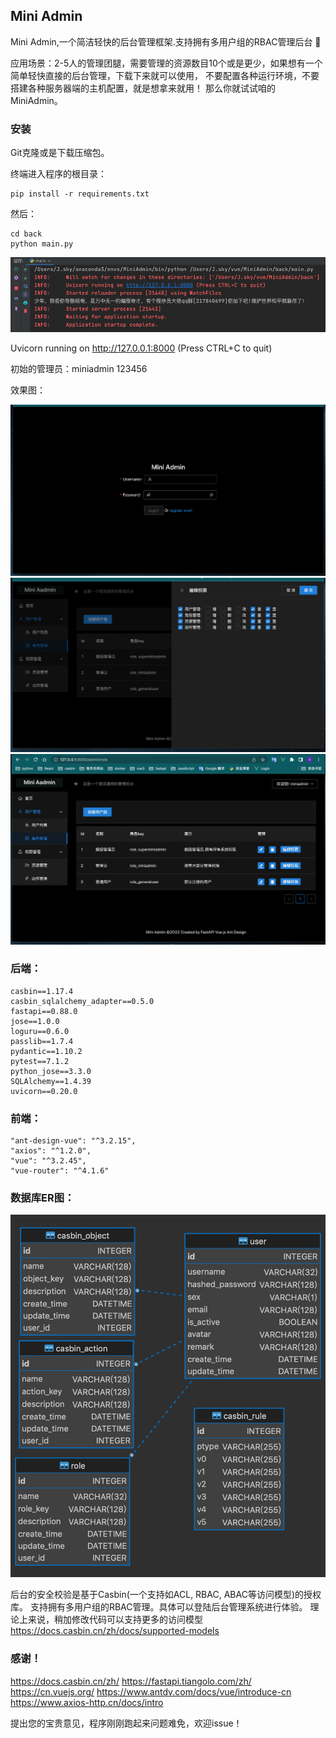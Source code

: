 ## Mini Admin

Mini Admin,一个简洁轻快的后台管理框架.支持拥有多用户组的RBAC管理后台 🚀

应用场景：2-5人的管理团腿，需要管理的资源数目10个或是更少，如果想有一个简单轻快直接的后台管理，下载下来就可以使用，
不要配置各种运行环境，不要搭建各种服务器端的主机配置，就是想拿来就用！ 那么你就试试咱的MiniAdmin。



### 安装 

Git克隆或是下载压缩包。

终端进入程序的根目录：

    pip install -r requirements.txt

然后：

    cd back
    python main.py

![](img/01.png)

Uvicorn running on http://127.0.0.1:8000 (Press CTRL+C to quit)

初始的管理员：miniadmin 123456


效果图：

![](img/04.png)
![](img/03.png)
![](img/02.png)


### 后端：

    casbin==1.17.4
    casbin_sqlalchemy_adapter==0.5.0
    fastapi==0.88.0
    jose==1.0.0
    loguru==0.6.0
    passlib==1.7.4
    pydantic==1.10.2
    pytest==7.1.2
    python_jose==3.3.0
    SQLAlchemy==1.4.39
    uvicorn==0.20.0

### 前端：

    "ant-design-vue": "^3.2.15",
    "axios": "^1.2.0",
    "vue": "^3.2.45",
    "vue-router": "^4.1.6"


### 数据库ER图：
![](img/05.png)

后台的安全校验是基于Casbin(一个支持如ACL, RBAC, ABAC等访问模型)的授权库。
支持拥有多用户组的RBAC管理。具体可以登陆后台管理系统进行体验。
理论上来说，稍加修改代码可以支持更多的访问模型
https://docs.casbin.cn/zh/docs/supported-models


### 感谢！

https://docs.casbin.cn/zh/
https://fastapi.tiangolo.com/zh/
https://cn.vuejs.org/
https://www.antdv.com/docs/vue/introduce-cn
https://www.axios-http.cn/docs/intro



提出您的宝贵意见，程序刚刚跑起来问题难免，欢迎issue！